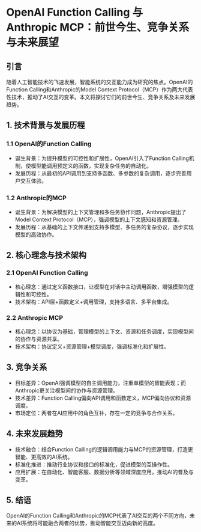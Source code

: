 # OpenAI Function Calling 与 Anthropic MCP：前世今生、竞争关系与未来展望

## 引言
随着人工智能技术的飞速发展，智能系统的交互能力成为研究的焦点。OpenAI的Function Calling和Anthropic的Model Context Protocol（MCP）作为两大代表性技术，推动了AI交互的变革。本文将探讨它们的前世今生、竞争关系及未来发展趋势。

## 1. 技术背景与发展历程
### 1.1 OpenAI的Function Calling
- 诞生背景：为提升模型的可控性和扩展性，OpenAI引入了Function Calling机制，使模型能调用预定义的函数，实现复杂任务的自动化。
- 发展历程：从最初的API调用到支持多函数、多参数的复杂调用，逐步完善用户交互体验。

### 1.2 Anthropic的MCP
- 诞生背景：为解决模型的上下文管理和多任务协作问题，Anthropic提出了Model Context Protocol（MCP），强调模型的上下文感知和资源管理。
- 发展历程：从基础的上下文传递到支持多模型、多任务的复杂协议，逐步实现模型的高效协作。

## 2. 核心理念与技术架构
### 2.1 OpenAI Function Calling
- 核心理念：通过定义函数接口，让模型在对话中主动调用函数，增强模型的逻辑性和可控性。
- 技术架构：API层+函数定义+调用管理，支持多语言、多平台集成。

### 2.2 Anthropic MCP
- 核心理念：以协议为基础，管理模型的上下文、资源和任务调度，实现模型间的协作与资源共享。
- 技术架构：协议定义+资源管理+模型调度，强调标准化和扩展性。

## 3. 竞争关系
- 目标差异：OpenAI强调模型的自主调用能力，注重单模型的智能表现；而Anthropic更关注模型间的协作与资源管理。
- 技术差异：Function Calling偏向API调用和函数定义，MCP偏向协议和资源调度。
- 市场定位：两者在AI应用中的角色互补，存在一定的竞争与合作关系。

## 4. 未来发展趋势
- 技术融合：结合Function Calling的逻辑调用能力与MCP的资源管理，打造更智能、更高效的AI系统。
- 标准化推进：推动行业协议和接口的标准化，促进模型的互操作性。
- 应用扩展：在自动化、智能客服、数据分析等领域深度应用，推动AI的普及与变革。

## 5. 结语
OpenAI的Function Calling和Anthropic的MCP代表了AI交互的两个不同方向，未来的AI系统将可能融合两者的优势，推动智能交互迈向新的高度。

